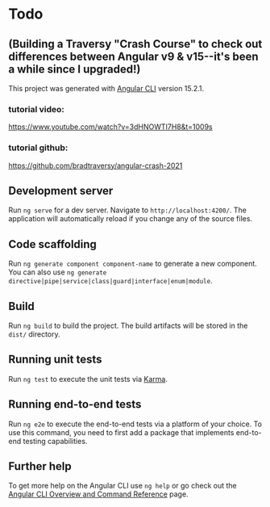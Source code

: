 # Todo 
## (Building a Traversy "Crash Course" to check out differences between Angular v9 & v15--it's been a while since I upgraded!)

This project was generated with [Angular CLI](https://github.com/angular/angular-cli) version 15.2.1.

### tutorial video: 
https://www.youtube.com/watch?v=3dHNOWTI7H8&t=1009s

### tutorial github: 
https://github.com/bradtraversy/angular-crash-2021

## Development server

Run `ng serve` for a dev server. Navigate to `http://localhost:4200/`. The application will automatically reload if you change any of the source files.

## Code scaffolding

Run `ng generate component component-name` to generate a new component. You can also use `ng generate directive|pipe|service|class|guard|interface|enum|module`.

## Build

Run `ng build` to build the project. The build artifacts will be stored in the `dist/` directory.

## Running unit tests

Run `ng test` to execute the unit tests via [Karma](https://karma-runner.github.io).

## Running end-to-end tests

Run `ng e2e` to execute the end-to-end tests via a platform of your choice. To use this command, you need to first add a package that implements end-to-end testing capabilities.

## Further help

To get more help on the Angular CLI use `ng help` or go check out the [Angular CLI Overview and Command Reference](https://angular.io/cli) page.
